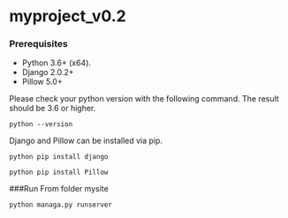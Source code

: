 # myproject_v0.2

### Prerequisites
- Python 3.6+ (x64). 
- Django 2.0.2+
- Pillow 5.0+

Please check your python version with the following command. The result should be 3.6 or higher.
```
python --version
```
Django and Pillow can be installed via pip.
```
python pip install django
```
```
python pip install Pillow
```
###Run
From folder mysite
```
python managa.py runserver
```
